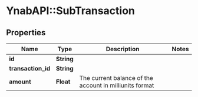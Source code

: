 # YnabAPI::SubTransaction

## Properties
Name | Type | Description | Notes
------------ | ------------- | ------------- | -------------
**id** | **String** |  | 
**transaction_id** | **String** |  | 
**amount** | **Float** | The current balance of the account in milliunits format | 


